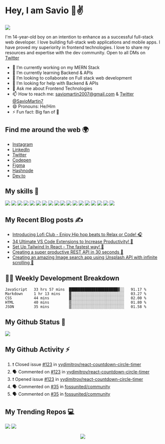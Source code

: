 # Hey, I am Savio 👋✌️

![](https://readme-typing-svg.herokuapp.com?font=Montserrat&color=49D3DF&lines=I'm+a+Frontend+Web+Developer;I'm+a+UI%2FUX+Designer)

I'm 14-year-old boy on an intention to enhance as a successful full-stack web developer. I love building full-stack web applications and mobile apps. I have proved my superiority in frontend technologies. I love to share my resources and expertise with the dev community. Open to all DMs on [Twitter](https://twitter.com/SavioMartin7)

- 🔭 I’m currently working on my MERN Stack
- 🌱 I’m currently learning Backend & APIs
- 👯 I’m looking to collaborate on Full stack web development
- 🤔 I’m looking for help with Backend & APIs
- 💬 Ask me about Frontend Technologies
- 📫 How to reach me: [saviomartin2007@gmail.com](mailto:saviomartin2007@gmail.com) & [Twitter @SavioMartin7](https://twitter.com/SavioMartin7)
- 😄 Pronouns: He/Him
- ⚡ Fun fact: Big fan of 🌈

## Find me around the web 🌍

- [Instagram](https://www.instagram.com/teen_developer/)
- [LinkedIn](https://www.linkedin.com/in/saviomartin)
- [Twitter](https://twitter.com/saviomartin7)
- [Codepen](https://codepen.io/saviomartin/)
- [Figma](https://www.figma.com/@saviomartin)
- [Hashnode](https://hashnode.com/@saviomartin)
- [Dev.to](https://dev.to/saviomartin)

## My skills 🚀

![](https://img.shields.io/badge/HTML5-E34F26?style=for-the-badge&logo=html5&logoColor=white)
![](https://img.shields.io/badge/JavaScript-F7DF1E?style=for-the-badge&logo=javascript&logoColor=black)
![](https://img.shields.io/badge/Node.js-43853D?style=for-the-badge&logo=node.js&logoColor=white)
![](https://img.shields.io/badge/CSS3-1572B6?style=for-the-badge&logo=css3&logoColor=white)
![](https://img.shields.io/badge/Sass-CC6699?style=for-the-badge&logo=sass&logoColor=white)
![](https://img.shields.io/badge/Markdown-000000?style=for-the-badge&logo=markdown&logoColor=white)
![](https://img.shields.io/badge/Express.js-404D59?style=for-the-badge)
![](https://img.shields.io/badge/React-20232A?style=for-the-badge&logo=react&logoColor=61DAFB)
![](https://img.shields.io/badge/Tailwind_CSS-38B2AC?style=for-the-badge&logo=tailwind-css&logoColor=white)
![](https://img.shields.io/badge/Bootstrap-563D7C?style=for-the-badge&logo=bootstrap&logoColor=white)
![](https://img.shields.io/badge/Material--UI-0081CB?style=for-the-badge&logo=material-ui&logoColor=white)
![](https://img.shields.io/badge/Redux-593D88?style=for-the-badge&logo=redux&logoColor=white)
![](https://img.shields.io/badge/jQuery-0769AD?style=for-the-badge&logo=jquery&logoColor=white)
![](https://img.shields.io/badge/Netlify-00C7B7?style=for-the-badge&logo=netlify&logoColor=white)
![](https://img.shields.io/badge/MongoDB-4EA94B?style=for-the-badge&logo=mongodb&logoColor=white)
![](https://img.shields.io/badge/Heroku-430098?style=for-the-badge&logo=heroku&logoColor=white)
![](https://img.shields.io/badge/Google_Cloud-4285F4?style=for-the-badge&logo=google-cloud&logoColor=white)
![](https://img.shields.io/badge/figma-0AC97F?style=for-the-badge&logo=figma&logoColor=white)

## My Recent Blog posts ✍️

<!-- BLOG-POST-LIST:START -->
- [Introducing Lofi Club - Enjoy Hip hop beats to Relax or Code! 🎧](https://savio.xyz/introducing-lofi-club-enjoy-hip-hop-beats-to-relax-or-code)
- [34 Ultimate VS Code Extensions to Increase Productivity! 💪](https://savio.xyz/34-ultimate-vs-code-extensions-to-increase-productivity)
- [Set Up Tailwind In React - The fastest way! 🚀](https://savio.xyz/set-up-tailwind-in-react-the-fastest-way)
- [Creating a super productive REST API in 30 seconds 💪](https://savio.xyz/creating-a-super-productive-rest-api-in-30-seconds)
- [Creating an amazing Image search app using Unsplash API with infinite scrolling 📸](https://savio.xyz/creating-an-amazing-image-search-app-using-unsplash-api-with-infinite-scrolling)
<!-- BLOG-POST-LIST:END -->

## 👨‍💻 Weekly Development Breakdown

<!--START_SECTION:waka-->
```text
JavaScript   33 hrs 57 mins  ██████████████████████▓░░   91.17 % 
Markdown     1 hr 13 mins    ▓░░░░░░░░░░░░░░░░░░░░░░░░   03.27 % 
CSS          44 mins         ▓░░░░░░░░░░░░░░░░░░░░░░░░   02.00 % 
HTML         40 mins         ▒░░░░░░░░░░░░░░░░░░░░░░░░   01.80 % 
JSON         35 mins         ▒░░░░░░░░░░░░░░░░░░░░░░░░   01.58 % 
```
<!--END_SECTION:waka-->

## My Github Status 🦸

![](https://github-readme-stats.vercel.app/api?username=saviomartin&show_icons=true&bg_color=45,fc00ff,00dbde&title_color=fff&text_color=fff)

## My Github Activity ⚡

<!--START_SECTION:activity-->
1. ❗️ Closed issue [#123](https://github.com/vydimitrov/react-countdown-circle-timer/issues/123) in [vydimitrov/react-countdown-circle-timer](https://github.com/vydimitrov/react-countdown-circle-timer)
2. 🗣 Commented on [#123](https://github.com/vydimitrov/react-countdown-circle-timer/issues/123) in [vydimitrov/react-countdown-circle-timer](https://github.com/vydimitrov/react-countdown-circle-timer)
3. ❗️ Opened issue [#123](https://github.com/vydimitrov/react-countdown-circle-timer/issues/123) in [vydimitrov/react-countdown-circle-timer](https://github.com/vydimitrov/react-countdown-circle-timer)
4. 🗣 Commented on [#35](https://github.com/fossunited/community/issues/35) in [fossunited/community](https://github.com/fossunited/community)
5. 🗣 Commented on [#35](https://github.com/fossunited/community/issues/35) in [fossunited/community](https://github.com/fossunited/community)
<!--END_SECTION:activity-->

## My Trending Repos 💻

[![](https://github-readme-stats.vercel.app/api/pin/?username=saviomartin&repo=gradientking&bg_color=45,fc00ff,00dbde&title_color=fff&text_color=fff)](https://github.com/saviomartin/gradientking)
[![](https://github-readme-stats.vercel.app/api/pin/?username=saviomartin&repo=hashtree&bg_color=45,fc00ff,00dbde&title_color=fff&text_color=fff)](https://github.com/saviomartin/hashtree)

<p align='center'><img src='https://visitor-badge.laobi.icu/badge?page_id=saviomartin'></p>
